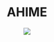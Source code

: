 <h1 align="center">AHIME</h1>

<div  align="center">
 <img src="https://avatars.githubusercontent.com/u/120332087?s=400&u=e7679fefe844df0d8fa2192b6d828dded9431512&v=4">
</div>
